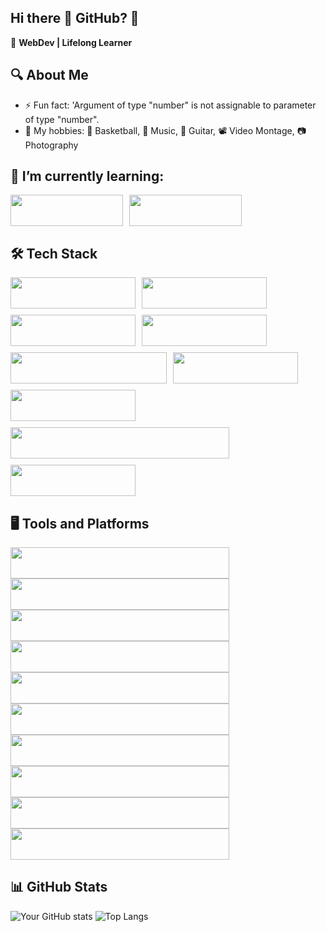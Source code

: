 ## Hi there 👋 GitHub? 🤖

🚀 **WebDev | Lifelong Learner**

## 🔍 About Me

- ⚡ Fun fact: 'Argument of type "number" is not assignable to parameter of type "number".
- 👻 My hobbies: 🏀 Basketball, 🎵 Music, 🎸 Guitar, 📽️ Video Montage, 📷 Photography
  
## 🌱 I’m currently learning:

<div style="display: flex; flex-wrap: wrap; gap: 10px;">
<img src="https://img.shields.io/badge/Python-3776AB?style=for-the-badge&logo=python&logoColor=white" width="180" height="50" />
<img src="https://img.shields.io/badge/React-20232A?style=for-the-badge&logo=react&logoColor=61DAFB" width="180" height="50" />
</div>

## 🛠️ Tech Stack

<div style="display: flex; flex-wrap: wrap; gap: 10px;">
<img src="https://img.shields.io/badge/JavaScript-F7DF1E?style=for-the-badge&logo=javascript&logoColor=black" width="200" height="50" />
<img src="https://img.shields.io/badge/TypeScript-007ACC?style=for-the-badge&logo=typescript&logoColor=white" width="200" height="50" />
<img src="https://img.shields.io/badge/HTML5-E34F26?style=for-the-badge&logo=html5&logoColor=white" width="200" height="50" />
<img src="https://img.shields.io/badge/CSS3-1572B6?style=for-the-badge&logo=css3&logoColor=white" width="200" height="50" />
<img src="https://img.shields.io/badge/Bootstrap-7952B3?style=for-the-badge&logo=bootstrap&logoColor=white" width="250" height="50" />
<img src="https://img.shields.io/badge/PHP-777BB4?style=for-the-badge&logo=php&logoColor=white" width="200" height="50" />
<img src="https://img.shields.io/badge/MySQL-4479A1?style=for-the-badge&logo=mysql&logoColor=white" width="200" height="50" />
<img src="https://img.shields.io/badge/Microsoft%20SQL%20Server-CC2927?style=for-the-badge&logo=microsoft-sql-server&logoColor=white" width="350" height="50" />
<img src="https://img.shields.io/badge/MongoDB-47A248?style=for-the-badge&logo=mongodb&logoColor=white" width="200" height="50" />
</div>


## 🖥️ Tools and Platforms
<img src="https://img.shields.io/badge/Vite-646CFF?style=for-the-badge&logo=vite&logoColor=white" width="350" height="50" />
<img src="https://img.shields.io/badge/Composer-885630?style=for-the-badge&logo=composer&logoColor=white" width="350" height="50" />
<img src="https://img.shields.io/badge/XAMPP-FB7A24?style=for-the-badge&logo=xampp&logoColor=white" width="350" height="50" />
<img src="https://img.shields.io/badge/MongoDB%20Compass-47A248?style=for-the-badge&logo=mongodb&logoColor=white" width="350" height="50" />
<img src="https://img.shields.io/badge/MariaDB-003545?style=for-the-badge&logo=mariadb&logoColor=white" width="350" height="50" />
<img src="https://img.shields.io/badge/ChatGPT-00A67E?style=for-the-badge&logo=openai&logoColor=white" width="350" height="50" />
<img src="https://img.shields.io/badge/DaVinci%20Resolve-FB0000?style=for-the-badge&logo=davinci-resolve&logoColor=white" width="350" height="50" />
<img src="https://img.shields.io/badge/Sublime%20Text-FF9800?style=for-the-badge&logo=sublime-text&logoColor=white" width="350" height="50" />
<img src="https://img.shields.io/badge/Visual%20Studio-5C2D91?style=for-the-badge&logo=visual-studio&logoColor=white" width="350" height="50" />
<img src="https://img.shields.io/badge/Visual%20Studio%20Code-0078D4?style=for-the-badge&logo=visual-studio-code&logoColor=white" width="350" height="50" />

## 📊 GitHub Stats

![Your GitHub stats](https://github-readme-stats.vercel.app/api?username=Adeq5&show_icons=true&theme=tokyonight)
![Top Langs](https://github-readme-stats.vercel.app/api/top-langs/?username=Adeq5&layout=compact&theme=tokyonight)




